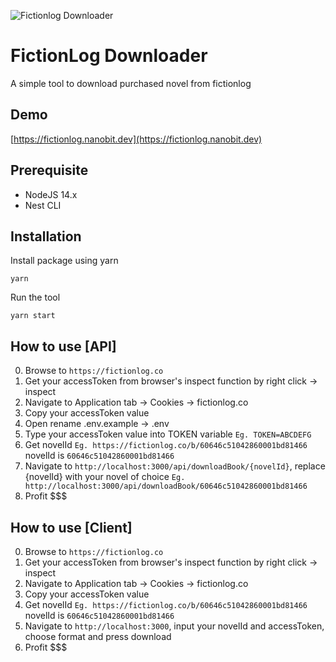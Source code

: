![Fictionlog Downloader](https://i.imgur.com/Y5I4uvE.png)

# FictionLog Downloader
A simple tool to download purchased novel from fictionlog

## Demo
[https://fictionlog.nanobit.dev](https://fictionlog.nanobit.dev)

## Prerequisite
- NodeJS 14.x
- Nest CLI

## Installation
Install package using yarn

`yarn`

Run the tool

`yarn start`

## How to use [API]
0. Browse to `https://fictionlog.co`
1. Get your accessToken from browser's inspect function by right click -> inspect
2. Navigate to Application tab -> Cookies -> fictionlog.co
3. Copy your accessToken value
4. Open rename .env.example -> .env
5. Type your accessToken value into TOKEN variable `Eg. TOKEN=ABCDEFG`
6. Get novelId `Eg. https://fictionlog.co/b/60646c51042860001bd81466` novelId is `60646c51042860001bd81466`
7. Navigate to `http://localhost:3000/api/downloadBook/{novelId}`, replace {novelId} with your novel of choice `Eg. http://localhost:3000/api/downloadBook/60646c51042860001bd81466`
8. Profit $$$

## How to use [Client]
0. Browse to `https://fictionlog.co`
1. Get your accessToken from browser's inspect function by right click -> inspect
2. Navigate to Application tab -> Cookies -> fictionlog.co
3. Copy your accessToken value
4. Get novelId `Eg. https://fictionlog.co/b/60646c51042860001bd81466` novelId is `60646c51042860001bd81466`
5. Navigate to `http://localhost:3000`, input your novelId and accessToken, choose format and press download
6. Profit $$$
